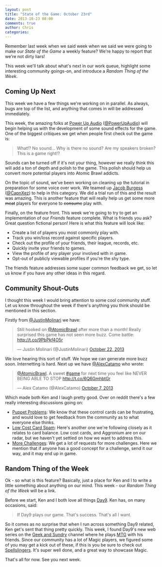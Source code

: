 ```yaml
---
layout: post
title: "State of the Game: October 23rd"
date: 2013-10-23 08:00
comments: true
author: Chris
categories: 
---
```


Remember last week when we said week when we said we were going to make our <em>State of the Game</em> a weekly feature? We're happy to report that we're not dirty liars!

This week we'll talk about what's next in our work queue, highlight some interesting community goings-on, and introduce a <em>Random Thing of the Week</em>.

<!-- more -->

## Coming Up Next

This week we have a few things we're working on in parallel. As always, bugs are top of the list, and anything that comes in will be addressed immediately.

This week, the amazing folks at <a target="_blank" href="http://powerupaudio.com/">Power Up Audio</a> (<a target="_blank" href="https://twitter.com/PowerUpAudio">@PowerUpAudio</a>) will begin helping us with the development of some sound effects for the game. One of the biggest critiques we get when people first check out the game is: 

> What!? No sound... Why is there no sound? Are my speakers broken? This is a game right!?

Sounds can be turned off if it's not your thing, however we really think this will add a ton of depth and polish to the game. This polish should help us convert more potential players into Atomic Brawl addicts.

On the topic of sound, we've been working on cleaning up the tutorial in preparation for some voice over work. We teamed up <a target="_blank" href="http://www.makewordshappen.com/">Jacob Burgess</a> (<a target="_blank" href="https://twitter.com/CapnXez">@CapnXez</a>) to help in this category. We did a trial run of this and the result was amazing. This is another feature that will really help us get some more <strike>meat</strike> players for everyone to <strike>consume</strike> play with.

Finally, on the feature front. This week we're going to try to get an implementation of our <em>Friends</em> feature complete. What is friends you ask? Great question fictional person! Here is what this feature will look like:

* Create a list of players you most commonly play with.
* Track you win/loss record against specific players.
* Check out the profile of your friends, their league, records, etc.
* Quickly invite your friends to games.
* View the profile of any player your involved with in game.
* Opt-out of publicly viewable profiles if you're the shy type.

The friends feature addresses some super common feedback we get, so let us know if you have any other ideas in this regard.

## Community Shout-Outs

I thought this week I would bring attention to some cool community stuff. Let us know throughout the week if there's anything you think should be mentioned in this section.

Firstly from <a target="_blank" href="https://twitter.com/JustinMolinari">@JustinMolinari</a> we have:

<blockquote class="twitter-tweet"><p>Still hooked on <a href="https://twitter.com/AtomicBrawl">@AtomicBrawl</a> after more than a month! Really surprised this game has not seen more buzz. Come battle: <a href="http://t.co/9PbPkf4O5r">http://t.co/9PbPkf4O5r</a></p>&mdash; Justin Molinari (@JustinMolinari) <a href="https://twitter.com/JustinMolinari/statuses/392732194214383616">October 22, 2013</a></blockquote>
<script async src="//platform.twitter.com/widgets.js" charset="utf-8"></script>

We love hearing this sort of stuff. We hope we can generate more buzz soon. Internetting is hard. Next up we have <a target="_blank" href="https://twitter.com/AlexCatamo">@AlexCatamo</a> who wrote:

<blockquote class="twitter-tweet"><p><a href="https://twitter.com/AtomicBrawl">@AtomicBrawl</a>. A sweet <a href="https://twitter.com/search?q=%23game&amp;src=hash">#game</a> for next time you feel like NEVER BEING ABLE TO STOP <a href="http://t.co/6Q6GmhbtGr">http://t.co/6Q6GmhbtGr</a></p>&mdash; Alex Catamo (@AlexCatamo) <a href="https://twitter.com/AlexCatamo/statuses/387128815010709504">October 7, 2013</a></blockquote>
<script async src="//platform.twitter.com/widgets.js" charset="utf-8"></script>

Which made both Ken and I laugh pretty good. Over on reddit there's a few really interesting discussions going on:

* <a target="_blank" href="http://www.reddit.com/r/atomicbrawl/comments/1osh8d/rethinking_puppet_etc/">Puppet Problems</a>: We know that these control cards can be frustrating, and would love to get feedback from the community as to what everyone else thinks.
* <a target="_blank" href="http://www.reddit.com/r/atomicbrawl/comments/1oiy4s/low_cost_card_spam_is_broken_i_suggest_a_fix/">Low Cost Card Spam</a>: Here's another one we're following closely as it relates to card balance. Low cost cards, and Aggronium are on our radar, but we haven't yet settled on how we want to address this.
* <a target="_blank" href="http://www.reddit.com/r/atomicbrawl/comments/1oy277/more_challenges/">More Challenges</a>: We get a lot of requests for more challenges. Here we mention that if anyone has a good concept for a challenge, send it our way, and it may end up in game.

## Random Thing of the Week

Ok - so what is this feature? Basically, just a place for Ken and I to write a little something about anything on our mind. This week - our <em>Random Thing of the Week</em> will be a link. 

Before we start, Ken and I both love all things <a target="_blank" href="http://day9.tv/">Day9</a>. Ken has, on many occasions, said:

> If Day9 plays our game. That's success. That's all I want. 

So it comes as no surprise that when I run across something Day9 related, Ken get's sent that thing pretty quickly. This week, I found Day9's new web series on the <a target="_blank" href="http://www.geekandsundry.com/">Geek and Sundry</a> channel where he plays <a target="_blank" href="http://www.wizards.com/magic/">MTG</a> with his friends. Since our community has a lot of Magic players, we figured some of you may get a kick out of these, if this is you be sure to check out <a target="_blank" href="http://spellslingers.geekandsundry.com/">Spellslingers</a>. It's super well done, and a great way to showcase Magic.

That's all for now. See you next week.

